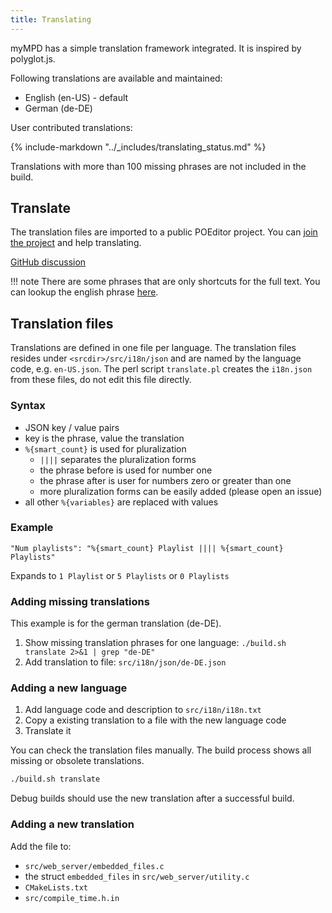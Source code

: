 ```yaml
---
title: Translating
---
```


myMPD has a simple translation framework integrated. It is inspired by polyglot.js.

Following translations are available and maintained:

- English (en-US) - default
- German (de-DE)

User contributed translations:

{% include-markdown "../_includes/translating_status.md" %}

Translations with more than 100 missing phrases are not included in the build.

## Translate

The translation files are imported to a public POEditor project. You can [join the project](https://poeditor.com/join/project/Z54inZwdul) and help translating.

[GitHub discussion](https://github.com/jcorporation/myMPD/discussions/803)

!!! note
    There are some phrases that are only shortcuts for the full text. You can lookup the english phrase [here](https://github.com/jcorporation/myMPD/blob/master/src/i18n/json/en-US.json).

## Translation files

Translations are defined in one file per language. The translation files resides under `<srcdir>/src/i18n/json` and are named by the language code, e.g. `en-US.json`.
The perl script `translate.pl` creates the `i18n.json` from these files, do not edit this file directly.

### Syntax

- JSON key / value pairs
- key is the phrase, value the translation
- `%{smart_count}` is used for pluralization
    - `` |||| `` separates the pluralization forms
    - the phrase before is used for number one
    - the phrase after is user for numbers zero or greater than one
    - more pluralization forms can be easily added (please open an issue)
- all other `%{variables}` are replaced with values

### Example

```text
"Num playlists": "%{smart_count} Playlist |||| %{smart_count} Playlists"
```

Expands to `1 Playlist` or `5 Playlists` or `0 Playlists`

### Adding missing translations

This example is for the german translation (de-DE).

1. Show missing translation phrases for one language: `./build.sh translate 2>&1 | grep "de-DE"`
2. Add translation to file: `src/i18n/json/de-DE.json`

### Adding a new language

1. Add language code and description to `src/i18n/i18n.txt`
2. Copy a existing translation to a file with the new language code
3. Translate it

You can check the translation files manually. The build process shows all missing or obsolete translations.

```sh
./build.sh translate
```

Debug builds should use the new translation after a successful build.

### Adding a new translation

Add the file to:

- `src/web_server/embedded_files.c`
- the struct `embedded_files` in `src/web_server/utility.c`
- `CMakeLists.txt`
- `src/compile_time.h.in`
